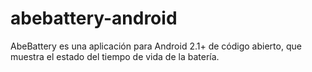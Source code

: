 abebattery-android
==================

AbeBattery es una aplicación para Android 2.1+ de código abierto, que muestra el estado del tiempo de vida de la batería.
